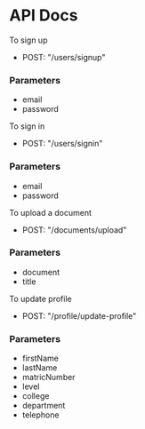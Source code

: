 # API Docs

To sign up
- POST: "/users/signup"
### Parameters
- email
- password

To sign in
- POST: "/users/signin"
### Parameters
- email
- password

To upload a document
- POST: "/documents/upload"
### Parameters
- document
- title

To update profile
- POST: "/profile/update-profile"
### Parameters
- firstName
- lastName
- matricNumber
- level
- college
- department
- telephone

